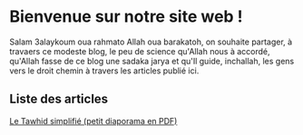 # Bienvenue sur notre site web ! 

Salam 3alaykoum oua rahmato Allah oua barakatoh, on souhaite partager, à travaers ce modeste blog, le peu de science qu'Allah nous à accordé, qu'Allah fasse de ce blog une sadaka jarya et qu'Il guide, inchallah, les gens vers le droit chemin à travers les articles publié ici. 

## Liste des articles

[Le Tawhid simplifié (petit diaporama en PDF)](https://dinelhaqq.github.io/tawhid.pdf)
